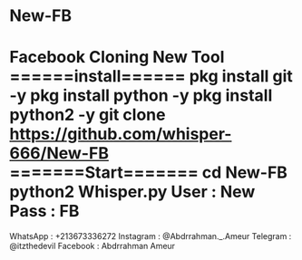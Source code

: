 # New-FB
Facebook Cloning New Tool
======install======
pkg install git -y
pkg install python -y
pkg install python2 -y
git clone https://github.com/whisper-666/New-FB
=======Start=======
cd New-FB
python2 Whisper.py
User : New
Pass : FB
===================
WhatsApp : +213673336272
Instagram : @Abdrrahman._.Ameur
Telegram : @itzthedevil
Facebook : Abdrrahman Ameur

